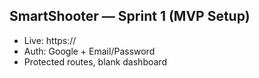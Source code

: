 ## SmartShooter — Sprint 1 (MVP Setup)
- Live: https://<your-vercel-url>
- Auth: Google + Email/Password
- Protected routes, blank dashboard
